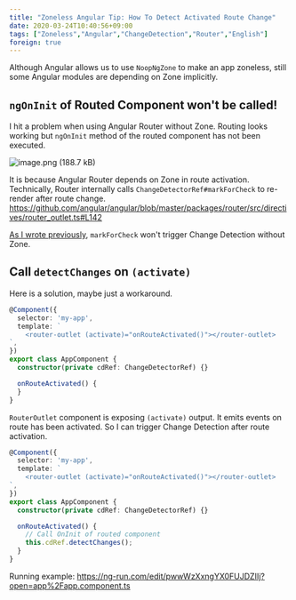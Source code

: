 ```yaml
---
title: "Zoneless Angular Tip: How To Detect Activated Route Change"
date: 2020-03-24T10:40:56+09:00
tags: ["Zoneless","Angular","ChangeDetection","Router","English"]
foreign: true
---
```


Although Angular allows us to use `NoopNgZone` to make an app zoneless, still some Angular modules are depending on Zone implicitly. 

## `ngOnInit` of Routed Component won't be called!

I hit a problem when using Angular Router without Zone. Routing looks working but `ngOnInit` method of the routed component has not been executed.

![image.png (188.7 kB)](https://img.esa.io/uploads/production/attachments/14362/2020/03/24/50720/db07c767-7618-4179-bba5-f6150881313b.png)

It is because Angular Router depends on Zone in route activation. 
Technically, Router internally calls `ChangeDetectorRef#markForCheck` to re-render after route change.
https://github.com/angular/angular/blob/master/packages/router/src/directives/router_outlet.ts#L142

[As I wrote previously](https://blog.lacolaco.net/2020/03/angular-app-reactiveness-en/), `markForCheck` won't trigger Change Detection without Zone.

## Call `detectChanges` on `(activate)`

Here is a solution, maybe just a workaround.

```ts
@Component({
  selector: 'my-app',
  template: `
    <router-outlet (activate)="onRouteActivated()"></router-outlet>
`,
})
export class AppComponent {
  constructor(private cdRef: ChangeDetectorRef) {}

  onRouteActivated() {
  }
}
```

`RouterOutlet` component is exposing `(activate)` output.  It emits events on route has been activated. So I can trigger Change Detection after route activation.

```ts
@Component({
  selector: 'my-app',
  template: `
    <router-outlet (activate)="onRouteActivated()"></router-outlet>
`,
})
export class AppComponent {
  constructor(private cdRef: ChangeDetectorRef) {}

  onRouteActivated() {
    // Call OnInit of routed component
    this.cdRef.detectChanges();
  }
}
```

Running example: https://ng-run.com/edit/pwwWzXxngYX0FUJDZIIj?open=app%2Fapp.component.ts

